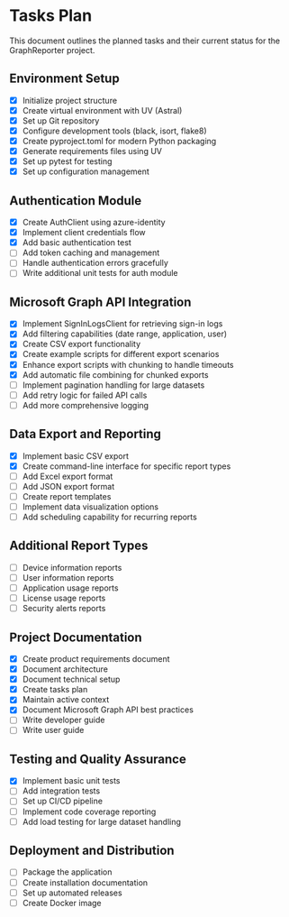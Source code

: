 # Tasks Plan

This document outlines the planned tasks and their current status for the GraphReporter project.

## Environment Setup

- [x] Initialize project structure
- [x] Create virtual environment with UV (Astral)
- [x] Set up Git repository
- [x] Configure development tools (black, isort, flake8)
- [x] Create pyproject.toml for modern Python packaging
- [x] Generate requirements files using UV
- [x] Set up pytest for testing
- [x] Set up configuration management

## Authentication Module

- [x] Create AuthClient using azure-identity
- [x] Implement client credentials flow
- [x] Add basic authentication test
- [ ] Add token caching and management
- [ ] Handle authentication errors gracefully
- [ ] Write additional unit tests for auth module

## Microsoft Graph API Integration

- [x] Implement SignInLogsClient for retrieving sign-in logs
- [x] Add filtering capabilities (date range, application, user)
- [x] Create CSV export functionality
- [x] Create example scripts for different export scenarios
- [x] Enhance export scripts with chunking to handle timeouts
- [x] Add automatic file combining for chunked exports
- [ ] Implement pagination handling for large datasets
- [ ] Add retry logic for failed API calls
- [ ] Add more comprehensive logging

## Data Export and Reporting

- [x] Implement basic CSV export
- [x] Create command-line interface for specific report types
- [ ] Add Excel export format
- [ ] Add JSON export format
- [ ] Create report templates
- [ ] Implement data visualization options
- [ ] Add scheduling capability for recurring reports

## Additional Report Types

- [ ] Device information reports
- [ ] User information reports
- [ ] Application usage reports
- [ ] License usage reports
- [ ] Security alerts reports

## Project Documentation

- [x] Create product requirements document
- [x] Document architecture
- [x] Document technical setup
- [x] Create tasks plan
- [x] Maintain active context
- [x] Document Microsoft Graph API best practices
- [ ] Write developer guide
- [ ] Write user guide

## Testing and Quality Assurance

- [x] Implement basic unit tests
- [ ] Add integration tests
- [ ] Set up CI/CD pipeline
- [ ] Implement code coverage reporting
- [ ] Add load testing for large dataset handling

## Deployment and Distribution

- [ ] Package the application
- [ ] Create installation documentation
- [ ] Set up automated releases
- [ ] Create Docker image
